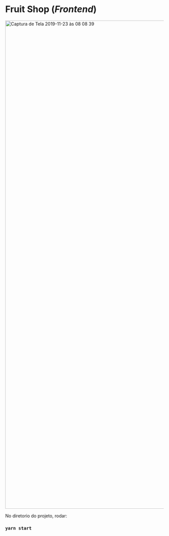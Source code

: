 # Fruit Shop (_Frontend_) 

<img width="1552" alt="Captura de Tela 2019-11-23 às 08 08 39" src="https://user-images.githubusercontent.com/30422190/69477696-1418a080-0dc8-11ea-874a-4003ec9ed27b.png">

No diretorio do projeto, rodar:

### `yarn start`

